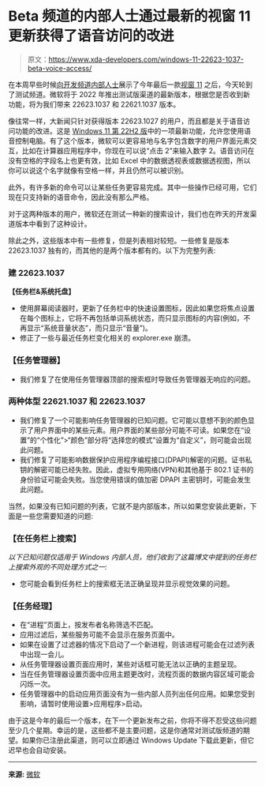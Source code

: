 # Beta 频道的内部人士通过最新的视窗 11 更新获得了语音访问的改进

> 原文：<https://www.xda-developers.com/windows-11-22623-1037-beta-voice-access/>

在本周早些时候[向开发频道内部人士](https://www.xda-developers.com/windows-11-build-25267-dev-channel/)展示了今年最后一款[视窗 11](https://www.xda-developers.com/windows-11/) 之后，今天轮到了测试频道。微软将于 2022 年推出测试版渠道的最新版本，根据您是否收到新功能，将为我们带来 22623.1037 和 22621.1037 版本。

像往常一样，大新闻只针对获得版本 22623.1027 的用户，而且都是关于语音访问功能的改进。这是 [Windows 11 第 22H2 版](https://www.xda-developers.com/windows-11-22h2/)中的一项最新功能，允许您使用语音控制电脑。有了这个版本，微软可以更容易地与名字包含数字的用户界面元素交互，比如在计算器应用程序中，你现在可以说“点击 2”来输入数字 2。语音访问在没有空格的字段名上也更有效，比如 Excel 中的数据透视表或数据透视图，所以你可以说这个名字就像有空格一样，并且仍然可以被识别。

此外，有许多新的命令可以让某些任务更容易完成。其中一些操作已经可用，它们现在只支持新的语音命令，因此没有那么严格。

对于这两种版本的用户，微软还在测试一种新的搜索设计，我们也在昨天的开发渠道版本中看到了这种设计。

除此之外，这些版本中有一些修复，但是列表相对较短。一些修复是版本 22623.1037 独有的，而其他的是两个版本都有的。以下为完整列表:

### **建 22623.1037**

**【任务栏&系统托盘】**

*   使用屏幕阅读器时，更新了任务栏中的快速设置图标，因此如果您将焦点设置在每个图标上，它将不再包括单词系统状态，而只显示图标的内容(例如，不再显示“系统音量状态”，而只显示“音量”)。
*   修正了一些与最近任务栏变化相关的 explorer.exe 崩溃。

### **【任务管理器】**

*   我们修复了在使用任务管理器顶部的搜索框时导致任务管理器无响应的问题。

### **两种体型 22621.1037 和 22623.1037**

*   我们修复了一个可能影响任务管理器的已知问题。它可能以意想不到的颜色显示了用户界面中的某些元素。用户界面的某些部分可能不可读。如果您在“设置”的“个性化”>“颜色”部分将“选择您的模式”设置为“自定义”，则可能会出现此问题。
*   我们修复了可能影响数据保护应用程序编程接口(DPAPI)解密的问题。证书私钥的解密可能已经失败。因此，虚拟专用网络(VPN)和其他基于 802.1 证书的身份验证可能会失败。当您使用错误的值加密 DPAPI 主密钥时，可能会发生此问题。

当然，如果没有已知问题的列表，它就不是内部版本，所以如果您安装此更新，下面是一些您需要知道的问题:

### **【在任务栏上搜索】**

*以下已知问题仅适用于 Windows 内部人员，他们收到了这篇博文中提到的任务栏上搜索外观的不同处理方式之一:*

*   您可能会看到任务栏上的搜索框无法正确呈现并显示视觉效果的问题。

### **【任务经理】**

*   在“进程”页面上，按发布者名称筛选不匹配。
*   应用过滤后，某些服务可能不会显示在服务页面中。
*   如果在设置了过滤器的情况下启动了一个新进程，则该进程可能会在过滤列表中出现一会儿。
*   从任务管理器设置页面应用时，某些对话框可能无法以正确的主题呈现。
*   当在任务管理器设置页面中应用主题更改时，流程页面的数据内容区域可能会闪烁一次。
*   任务管理器中的启动应用页面没有为一些内部人员列出任何应用。如果您受到影响，请暂时使用设置>应用程序>启动。

由于这是今年的最后一个版本，在下一个更新发布之前，你将不得不忍受这些问题至少几个星期。幸运的是，这些都不是主要问题，这是你通常对测试版频道的期望。如果你已注册此渠道，则可以立即通过 Windows Update 下载此更新，但它迟早也会自动安装。

* * *

**来源:** [微软](https://blogs.windows.com/windows-insider/2022/12/15/announcing-windows-11-insider-preview-build-22621-1037-and-22623-1037/)